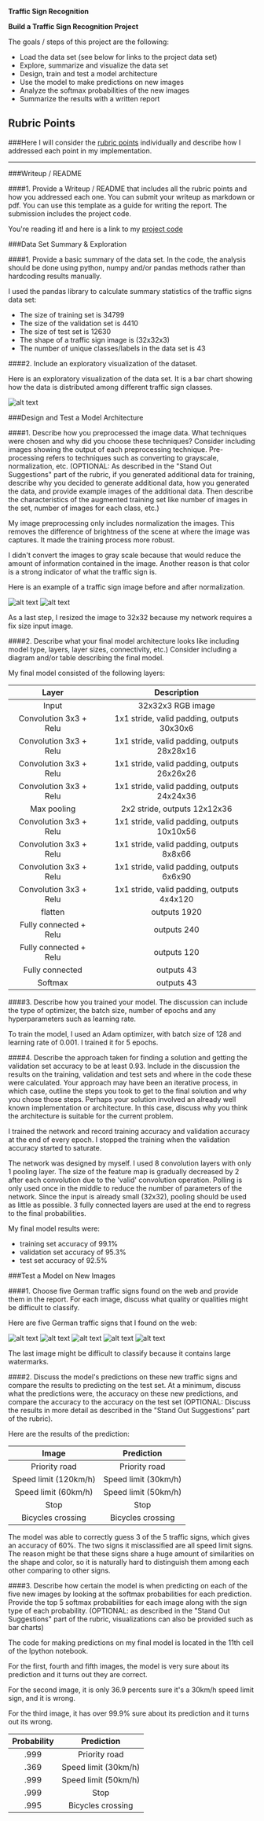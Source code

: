 **Traffic Sign Recognition**

**Build a Traffic Sign Recognition Project**

The goals / steps of this project are the following:
* Load the data set (see below for links to the project data set)
* Explore, summarize and visualize the data set
* Design, train and test a model architecture
* Use the model to make predictions on new images
* Analyze the softmax probabilities of the new images
* Summarize the results with a written report


[//]: # (Image References)

[image1]: ./visualization.png "Visualization"
[image2]: ./normalization.png "Normalization"
[image9]: ./original.png "Original"
[image3]: ./examples/random_noise.jpg "Random Noise"
[image4]: ./traffic-signs-data/0.jpg "Traffic Sign 1"
[image5]: ./traffic-signs-data/1.jpg "Traffic Sign 2"
[image6]: ./traffic-signs-data/2.jpg "Traffic Sign 3"
[image7]: ./traffic-signs-data/3.jpg "Traffic Sign 4"
[image8]: ./traffic-signs-data/4.jpg "Traffic Sign 5"

## Rubric Points
###Here I will consider the [rubric points](https://review.udacity.com/#!/rubrics/481/view) individually and describe how I addressed each point in my implementation.  

---
###Writeup / README

####1. Provide a Writeup / README that includes all the rubric points and how you addressed each one. You can submit your writeup as markdown or pdf. You can use this template as a guide for writing the report. The submission includes the project code.

You're reading it! and here is a link to my [project code](https://github.com/bwuzhang/CarND-Traffic-Sign-Classifier-Project)

###Data Set Summary & Exploration

####1. Provide a basic summary of the data set. In the code, the analysis should be done using python, numpy and/or pandas methods rather than hardcoding results manually.

I used the pandas library to calculate summary statistics of the traffic
signs data set:

* The size of training set is 34799
* The size of the validation set is 4410
* The size of test set is 12630
* The shape of a traffic sign image is (32x32x3)
* The number of unique classes/labels in the data set is 43

####2. Include an exploratory visualization of the dataset.

Here is an exploratory visualization of the data set. It is a bar chart showing how the data is distributed among different traffic sign classes.

![alt text][image1]

###Design and Test a Model Architecture

####1. Describe how you preprocessed the image data. What techniques were chosen and why did you choose these techniques? Consider including images showing the output of each preprocessing technique. Pre-processing refers to techniques such as converting to grayscale, normalization, etc. (OPTIONAL: As described in the "Stand Out Suggestions" part of the rubric, if you generated additional data for training, describe why you decided to generate additional data, how you generated the data, and provide example images of the additional data. Then describe the characteristics of the augmented training set like number of images in the set, number of images for each class, etc.)

My image preprocessing only includes normalization the images. This removes the difference of brightness of the scene at where the image was captures. It made the training process more robust.

I didn't convert the images to gray scale because that would reduce the amount of information contained in the image. Another reason is that color is a strong indicator of what the traffic sign is.

Here is an example of a traffic sign image before and after normalization.

![alt text][image9]
![alt text][image2]

As a last step, I resized the image to 32x32 because my network requires a fix size input image.


####2. Describe what your final model architecture looks like including model type, layers, layer sizes, connectivity, etc.) Consider including a diagram and/or table describing the final model.

My final model consisted of the following layers:

| Layer         		|     Description	        					|
|:---------------------:|:---------------------------------------------:|
| Input         		| 32x32x3 RGB image   							|
| Convolution 3x3  + Relu   	| 1x1 stride, valid padding, outputs 30x30x6 	|
| Convolution 3x3  + Relu   	| 1x1 stride, valid padding, outputs 28x28x16 	|
| Convolution 3x3  + Relu   	| 1x1 stride, valid padding, outputs 26x26x26 	|
| Convolution 3x3  + Relu   	| 1x1 stride, valid padding, outputs 24x24x36 	|
| Max pooling	      	| 2x2 stride,  outputs 12x12x36 				|
| Convolution 3x3  + Relu   	| 1x1 stride, valid padding, outputs 10x10x56 	|
| Convolution 3x3  + Relu   	| 1x1 stride, valid padding, outputs 8x8x66 	|
| Convolution 3x3  + Relu   	| 1x1 stride, valid padding, outputs 6x6x90 	|
| Convolution 3x3  + Relu   	| 1x1 stride, valid padding, outputs 4x4x120 	|
| flatten	      	| outputs 1920 				|
| Fully connected	+ Relu	| outputs 240      									|
| Fully connected	+ Relu	| outputs 120      									|
| Fully connected	| outputs 43      									|
| Softmax				| outputs 43         									|



####3. Describe how you trained your model. The discussion can include the type of optimizer, the batch size, number of epochs and any hyperparameters such as learning rate.

To train the model, I used an Adam optimizer, with batch size of 128 and learning rate of 0.001. I trained it for 5 epochs.

####4. Describe the approach taken for finding a solution and getting the validation set accuracy to be at least 0.93. Include in the discussion the results on the training, validation and test sets and where in the code these were calculated. Your approach may have been an iterative process, in which case, outline the steps you took to get to the final solution and why you chose those steps. Perhaps your solution involved an already well known implementation or architecture. In this case, discuss why you think the architecture is suitable for the current problem.

I trained the network and record training accuracy and validation accuracy at the end of every epoch. I stopped the training when the validation accuracy started to saturate.

The network was designed by myself. I used 8 convolution layers with only 1 pooling layer. The size of the feature map is gradually decreased by 2 after each convolution due to the 'valid' convolution operation. Polling is only used once in the middle to reduce the number of parameters of the network. Since the input is already small (32x32), pooling should be used as little as possible. 3 fully connected layers are used at the end to regress to the final probabilities.

My final model results were:
* training set accuracy of 99.1%
* validation set accuracy of 95.3%
* test set accuracy of 92.5%

###Test a Model on New Images

####1. Choose five German traffic signs found on the web and provide them in the report. For each image, discuss what quality or qualities might be difficult to classify.

Here are five German traffic signs that I found on the web:

![alt text][image4] ![alt text][image5] ![alt text][image6]
![alt text][image7] ![alt text][image8]

The last image might be difficult to classify because it contains large watermarks.

####2. Discuss the model's predictions on these new traffic signs and compare the results to predicting on the test set. At a minimum, discuss what the predictions were, the accuracy on these new predictions, and compare the accuracy to the accuracy on the test set (OPTIONAL: Discuss the results in more detail as described in the "Stand Out Suggestions" part of the rubric).

Here are the results of the prediction:

| Image			        |     Prediction	        					|
|:---------------------:|:---------------------------------------------:|
| Priority road      		| Priority road   									|
| Speed limit (120km/h)      			| Speed limit (30km/h)  										|
| Speed limit (60km/h) 					| Speed limit (50km/h) 											|
| Stop 	      		| Stop 					 				|
| Bicycles crossing			| Bicycles crossing      							|


The model was able to correctly guess 3 of the 5 traffic signs, which gives an accuracy of 60%. The two signs it misclassified are all speed limit signs. The reason might be that these signs share a huge amount of similarities on the shape and color, so it is naturally hard to distinguish them among each other comparing to other signs.

####3. Describe how certain the model is when predicting on each of the five new images by looking at the softmax probabilities for each prediction. Provide the top 5 softmax probabilities for each image along with the sign type of each probability. (OPTIONAL: as described in the "Stand Out Suggestions" part of the rubric, visualizations can also be provided such as bar charts)

The code for making predictions on my final model is located in the 11th cell of the Ipython notebook.

For the first, fourth and fifth images, the model is very sure about its prediction and it turns out they are correct.

For the second image, it is only 36.9 percents sure it's a 30km/h speed limit sign, and it is wrong.

For the third image, it has over 99.9% sure about its prediction and it turns out its wrong.

| Probability         	|     Prediction	        					|
|:---------------------:|:---------------------------------------------:|
| .999         			| Priority road   									|
| .369     				| Speed limit (30km/h) 										|
| .999					| Speed limit (50km/h)											|
| .999	      			| Stop					 				|
| .995				    | Bicycles crossing      							|
